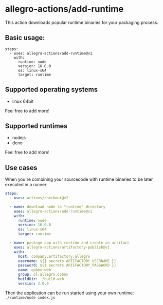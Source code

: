 # allegro-actions/add-runtime

This action downloads popular runtime binaries for your packaging process.

## Basic usage:

```
steps:
  - uses: allegro-actions/add-runtime@v1
    with:
      runtime: node
      version: 16.0.0
      os: linux-x64
      target: runtime
```

## Supported operating systems

- linux 64bit

Feel free to add more!

## Supported runtimes

- nodejs
- deno

Feel free to add more!

## Use cases

When you're combining your sourcecode with runtime binaries to be later executed in a runner:

```yaml
steps:
  - uses: actions/checkout@v2

  - name: download node to "runtime" directory
    uses: allegro-actions/add-runtime@v1
    with:
      runtime: node
      version: 16.0.0
      os: linux-x64
      target: runtime

  - name: package app with runtime and create an artifact
    uses: allegro-actions/artifactory-publish@v1
    with:
      host: company.artifactory.allegro
      username: ${{ secrets.ARTIFACTORY_USERNAME }}
      password: ${{ secrets.ARTIFACTORY_PASSWORD }}
      name: opbox-web
      group: pl.allegro.opbox
      buildDir: ./build-web
      version: 2.0.0
  ```

Then the application can be run started using your own runtime: `./runtime/node index.js`
